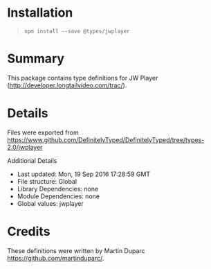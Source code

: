 # Installation
> `npm install --save @types/jwplayer`

# Summary
This package contains type definitions for JW Player (http://developer.longtailvideo.com/trac/).

# Details
Files were exported from https://www.github.com/DefinitelyTyped/DefinitelyTyped/tree/types-2.0/jwplayer

Additional Details
 * Last updated: Mon, 19 Sep 2016 17:28:59 GMT
 * File structure: Global
 * Library Dependencies: none
 * Module Dependencies: none
 * Global values: jwplayer

# Credits
These definitions were written by Martin Duparc <https://github.com/martinduparc/>.
